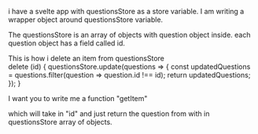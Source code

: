 i have a svelte app with questionsStore as a store variable.
I am writing a wrapper object around questionsStore variable. 

The questionsStore is an array of objects with question object inside. each question object has a field called id.

This is how i delete an item from questionsStore  
delete (id) {
questionsStore.update(questions => {
const updatedQuestions = questions.filter(question => question.id !== id);
return updatedQuestions;
});
}

I want you to write me a function "getItem"

which will take in "id" and just return the question from with in questionsStore array of objects.

